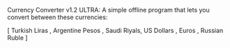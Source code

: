 Currency Converter v1.2 ULTRA:
A simple offline program that lets you convert between these currencies: 

[ Turkish Liras , Argentine Pesos , Saudi Riyals,  US Dollars , Euros , Russian Ruble ]
